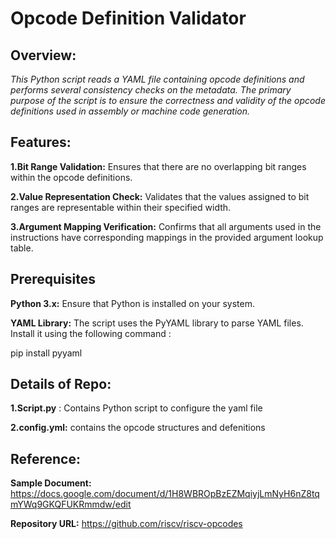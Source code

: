 # **Opcode Definition Validator** #


## **Overview**: ##
 *This Python script reads a YAML file containing opcode definitions and performs several consistency checks on the metadata. The primary purpose of the script is to ensure the correctness and validity of the opcode definitions used in assembly or machine code generation.*

## **Features**: ##

**1.Bit Range Validation:** Ensures that there are no overlapping bit ranges within the opcode definitions.

**2.Value Representation Check:** Validates that the values assigned to bit ranges are representable within their specified width.

**3.Argument Mapping Verification:** Confirms that all arguments used in the instructions have corresponding mappings in the provided argument lookup table.

## **Prerequisites** ##
**Python 3.x:**
Ensure that Python is installed on your system.

**YAML Library:** 
The script uses the PyYAML library to parse YAML files. Install it using the following command :

pip install pyyaml

 ## **Details of Repo:** ##

**1.Script.py** : Contains Python script to configure the yaml file

**2.config.yml:** contains the opcode structures and defenitions

## **Reference:** ##

**Sample Document:**
https://docs.google.com/document/d/1H8WBROpBzEZMqiyjLmNyH6nZ8tqmYWq9GKQFUKRmmdw/edit

**Repository URL:**
https://github.com/riscv/riscv-opcodes

